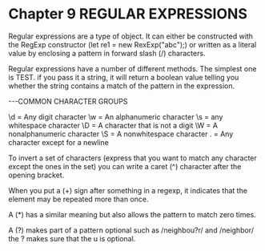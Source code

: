 # Chapter 9 REGULAR EXPRESSIONS

Regular expressions are a type of object. It can either be constructed with the RegExp constructor (let re1 = new RexExp("abc");) or written as a literal value by enclosing a pattern in forward slash (/) characters.

Regular expressions have a number of different methods. The simplest one is TEST. if you pass it a string, it will return a boolean value telling you whether the string contains a match of the pattern in the expression.

---COMMON CHARACTER GROUPS

\d = Any digit character
\w = An alphanumeric character
\s = any whitespace character
\D = A character that is not a digit
\W = A nonalphanumeric character
\S = A nonwhitespace character
.  = Any character except for a newline

To invert a set of characters (express that you want to match any character except the ones in the set) you can write a caret (^) character after the opening bracket.

When you put a (+) sign after something in a regexp, it indicates that the element may be repeated more than once.

A (*) has a similar meaning but also allows the pattern to match zero times.

A (?) makes part of a pattern optional such as /neighbou?r/ and /neighbor/ the ? makes sure that the u is optional.